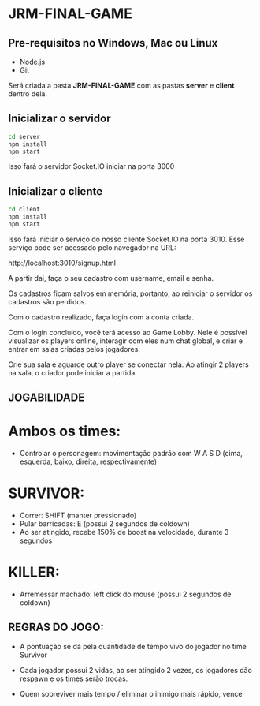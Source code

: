 # JRM-FINAL-GAME

## Pre-requisitos no Windows, Mac ou Linux
* Node.js
* Git

Será criada a pasta **JRM-FINAL-GAME** com as pastas **server** e **client** dentro dela.

## Inicializar o servidor
```bash
cd server
npm install
npm start
```

Isso fará o servidor Socket.IO iniciar na porta 3000

## Inicializar o cliente
```bash
cd client
npm install
npm start
```

Isso fará iniciar o serviço do nosso cliente Socket.IO na porta 3010. Esse serviço pode ser acessado pelo navegador na URL:

http://localhost:3010/signup.html

A partir dai, faça o seu cadastro com username, email e senha.

Os cadastros ficam salvos em memória, portanto, ao reiniciar o servidor os cadastros são perdidos.

Com o cadastro realizado, faça login com a conta criada.

Com o login concluído, você terá acesso ao Game Lobby. Nele é possível visualizar os players online, interagir com eles num chat global, e criar e entrar em salas criadas pelos jogadores.

Crie sua sala e aguarde outro player se conectar nela. Ao atingir 2 players na sala, o criador pode iniciar a partida.

## JOGABILIDADE

# Ambos os times:

- Controlar o personagem: movimentação padrão com W A S D (cima, esquerda, baixo, direita, respectivamente)

# SURVIVOR:

- Correr: SHIFT (manter pressionado)
- Pular barricadas: E (possui 2 segundos de coldown)
- Ao ser atingido, recebe 150% de boost na velocidade, durante 3 segundos

# KILLER:

- Arremessar machado: left click do mouse (possui 2 segundos de coldown)

## REGRAS DO JOGO:

- A pontuação se dá pela quantidade de tempo vivo do jogador no time Survivor

- Cada jogador possui 2 vidas, ao ser atingido 2 vezes, os jogadores dão respawn e os times serão trocas.

- Quem sobreviver mais tempo / eliminar o inimigo mais rápido, vence
